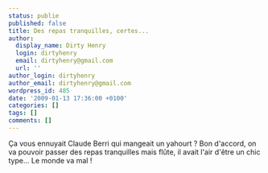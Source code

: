 ```yaml
---
status: publie
published: false
title: Des repas tranquilles, certes...
author:
  display_name: Dirty Henry
  login: dirtyhenry
  email: dirtyhenry@gmail.com
  url: ''
author_login: dirtyhenry
author_email: dirtyhenry@gmail.com
wordpress_id: 485
date: '2009-01-13 17:36:00 +0100'
categories: []
tags: []
comments: []
---
```

Ça vous ennuyait Claude Berri qui mangeait un yahourt ? Bon d'accord, on va pouvoir passer des repas tranquilles mais flûte, il avait l'air d'être un chic type... Le monde va mal !

